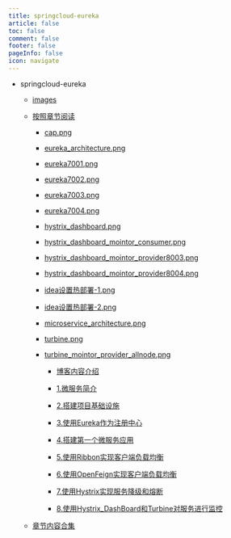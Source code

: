 ```yaml
---
title: springcloud-eureka
article: false
toc: false
comment: false
footer: false
pageInfo: false
icon: navigate
---
```


- springcloud-eureka

    - <a class="breadcrumb-link" href="images">images</a>

    - <a class="breadcrumb-link" href="shardings">按照章节阅读</a>


        - <a class="breadcrumb-link" href="shardings/cap.png">cap.png</a>

        - <a class="breadcrumb-link" href="shardings/eureka_architecture.png">eureka_architecture.png</a>

        - <a class="breadcrumb-link" href="shardings/eureka7001.png">eureka7001.png</a>

        - <a class="breadcrumb-link" href="shardings/eureka7002.png">eureka7002.png</a>

        - <a class="breadcrumb-link" href="shardings/eureka7003.png">eureka7003.png</a>

        - <a class="breadcrumb-link" href="shardings/eureka7004.png">eureka7004.png</a>

        - <a class="breadcrumb-link" href="shardings/hystrix_dashboard.png">hystrix_dashboard.png</a>

        - <a class="breadcrumb-link" href="shardings/hystrix_dashboard_mointor_consumer.png">hystrix_dashboard_mointor_consumer.png</a>

        - <a class="breadcrumb-link" href="shardings/hystrix_dashboard_mointor_provider8003.png">hystrix_dashboard_mointor_provider8003.png</a>

        - <a class="breadcrumb-link" href="shardings/hystrix_dashboard_mointor_provider8004.png">hystrix_dashboard_mointor_provider8004.png</a>

        - <a class="breadcrumb-link" href="shardings/idea设置热部署-1.png">idea设置热部署-1.png</a>

        - <a class="breadcrumb-link" href="shardings/idea设置热部署-2.png">idea设置热部署-2.png</a>

        - <a class="breadcrumb-link" href="shardings/microservice_architecture.png">microservice_architecture.png</a>

        - <a class="breadcrumb-link" href="shardings/turbine.png">turbine.png</a>

        - <a class="breadcrumb-link" href="shardings/turbine_mointor_provider_allnode.png">turbine_mointor_provider_allnode.png</a>

            - <a class="breadcrumb-link" href="shardings//springcloud-eureka-chapter-0.博客内容介绍.html">博客内容介绍</a>

            - <a class="breadcrumb-link" href="shardings//springcloud-eureka-chapter-1.微服务简介.html">1.微服务简介</a>

            - <a class="breadcrumb-link" href="shardings//springcloud-eureka-chapter-2.搭建项目基础设施.html">2.搭建项目基础设施</a>

            - <a class="breadcrumb-link" href="shardings//springcloud-eureka-chapter-3.使用Eureka作为注册中心.html">3.使用Eureka作为注册中心</a>

            - <a class="breadcrumb-link" href="shardings//springcloud-eureka-chapter-4.搭建第一个微服务应用.html">4.搭建第一个微服务应用</a>

            - <a class="breadcrumb-link" href="shardings//springcloud-eureka-chapter-5.使用Ribbon实现客户端负载均衡.html">5.使用Ribbon实现客户端负载均衡</a>

            - <a class="breadcrumb-link" href="shardings//springcloud-eureka-chapter-6.使用OpenFeign实现客户端负载均衡.html">6.使用OpenFeign实现客户端负载均衡</a>

            - <a class="breadcrumb-link" href="shardings//springcloud-eureka-chapter-7.使用Hystrix实现服务降级和熔断.html">7.使用Hystrix实现服务降级和熔断</a>

            - <a class="breadcrumb-link" href="shardings//springcloud-eureka-chapter-8.使用Hystrix_DashBoard和Turbine对服务进行监控.html">8.使用Hystrix_DashBoard和Turbine对服务进行监控</a>

    - <a class="breadcrumb-link" href="springcloud-eureka.html#intro">章节内容合集</a>
